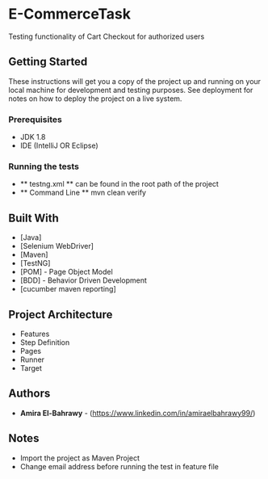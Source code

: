 # E-CommerceTask

Testing functionality of Cart Checkout for authorized users

## Getting Started

These instructions will get you a copy of the project up and running on your local machine for development and testing purposes. See deployment for notes on how to deploy the project on a live system.

### Prerequisites

* JDK 1.8
* IDE (IntelliJ OR Eclipse)

### Running the tests

* ** testng.xml ** can be found in the root path of the project
* ** Command Line ** mvn clean verify 

## Built With

* [Java] 
* [Selenium WebDriver] 
* [Maven]
* [TestNG] 
* [POM] - Page Object Model
* [BDD] - Behavior Driven Development
* [cucumber maven reporting]

## Project Architecture

* Features
* Step Definition
* Pages
* Runner
* Target


## Authors

* **Amira El-Bahrawy** - (https://www.linkedin.com/in/amiraelbahrawy99/)

## Notes

* Import the project as Maven Project
* Change email address before running the test  in feature file

